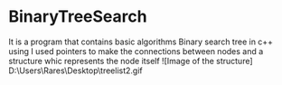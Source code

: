 # BinaryTreeSearch
It is a program that contains basic algorithms Binary search tree in c++ using
I used pointers to make the connections between nodes and a structure whic represents the node itself 
![Image of the structure] D:\Users\Rares\Desktop\treelist2.gif

